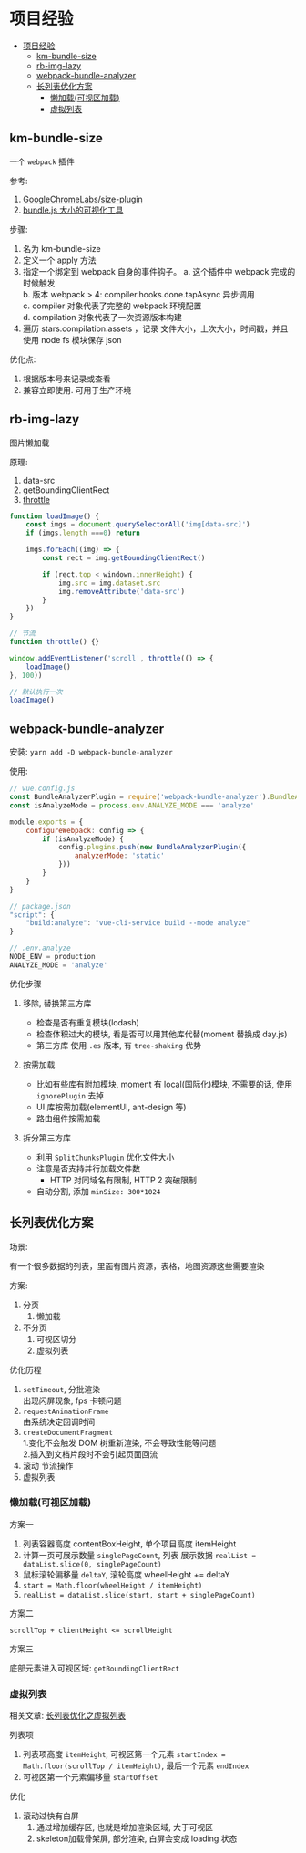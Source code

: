 # 项目经验

- [项目经验](#项目经验)
  - [km-bundle-size](#km-bundle-size)
  - [rb-img-lazy](#rb-img-lazy)
  - [webpack-bundle-analyzer](#webpack-bundle-analyzer)
  - [长列表优化方案](#长列表优化方案)
    - [懒加载(可视区加载)](#懒加载可视区加载)
    - [虚拟列表](#虚拟列表)

## km-bundle-size

一个 `webpack` 插件

参考:

1. [GoogleChromeLabs/size-plugin](https://github.com/GoogleChromeLabs/size-plugin/blob/master/src/publish-size.js)
2. [bundle.js 大小的可视化工具](https://segmentfault.com/a/1190000009496878)

步骤:

1. 名为 km-bundle-size
2. 定义一个 apply 方法
3. 指定一个绑定到 webpack 自身的事件钩子。
    a. 这个插件中 webpack 完成的时候触发  
    b. 版本 webpack > 4: compiler.hooks.done.tapAsync 异步调用  
    c. compiler 对象代表了完整的 webpack 环境配置  
    d. compilation 对象代表了一次资源版本构建
4. 遍历 stars.compilation.assets ，记录 文件大小，上次大小，时间戳，并且 使用 node fs 模块保存 json

优化点:

1. 根据版本号来记录或查看
2. 兼容立即使用. 可用于生产环境

## rb-img-lazy

图片懒加载

原理:

1. data-src
2. getBoundingClientRect
3. [throttle](../js/code/throttle.js)

```js
function loadImage() {
    const imgs = document.querySelectorAll('img[data-src]')
    if (imgs.length ===0) return

    imgs.forEach((img) => {
        const rect = img.getBoundingClientRect()

        if (rect.top < windown.innerHeight) {
            img.src = img.dataset.src
            img.removeAttribute('data-src')
        }
    })
}

// 节流
function throttle() {}

window.addEventListener('scroll', throttle(() => {
    loadImage()
}, 100))

// 默认执行一次
loadImage()
```

## webpack-bundle-analyzer

安装: `yarn add -D webpack-bundle-analyzer`

使用:

```js
// vue.config.js
const BundleAnalyzerPlugin = require('webpack-bundle-analyzer').BundleAnalyzerPlugin;
const isAnalyzeMode = process.env.ANALYZE_MODE === 'analyze'

module.exports = {
    configureWebpack: config => {
        if (isAnalyzeMode) {
            config.plugins.push(new BundleAnalyzerPlugin({
                analyzerMode: 'static'
            }))
        }
    }
}

// package.json
"script": {
    "build:analyze": "vue-cli-service build --mode analyze"
}

// .env.analyze
NODE_ENV = production
ANALYZE_MODE = 'analyze'
```

优化步骤

1. 移除, 替换第三方库
   - 检查是否有重复模块(lodash)
   - 检查体积过大的模块, 看是否可以用其他库代替(moment 替换成 day.js)
   - 第三方库 使用 `.es` 版本, 有 `tree-shaking` 优势

2. 按需加载
   - 比如有些库有附加模块, moment 有 local(国际化)模块, 不需要的话, 使用 `ignorePlugin` 去掉
   - UI 库按需加载(elementUI, ant-design 等)
   - 路由组件按需加载

3. 拆分第三方库
   - 利用 `SplitChunksPlugin` 优化文件大小
   - 注意是否支持并行加载文件数
     - HTTP 对同域名有限制, HTTP 2 突破限制
   - 自动分割, 添加 `minSize: 300*1024`

## 长列表优化方案

场景:

有一个很多数据的列表，里面有图片资源，表格，地图资源这些需要渲染

方案:

1. 分页
   1. 懒加载
2. 不分页
   1. 可视区切分
   2. 虚拟列表

优化历程

1. `setTimeout`, 分批渲染  
   出现闪屏现象, fps 卡顿问题
2. `requestAnimationFrame`  
   由系统决定回调时间
3. `createDocumentFragment`  
   1.变化不会触发 DOM 树重新渲染, 不会导致性能等问题  
   2.插入到文档片段时不会引起页面回流
4. 滚动 节流操作
5. 虚拟列表

### 懒加载(可视区加载)

方案一

1. 列表容器高度 contentBoxHeight, 单个项目高度 itemHeight
2. 计算一页可展示数量 `singlePageCount`, 列表 展示数据 `realList = dataList.slice(0, singlePageCount)`
3. 鼠标滚轮偏移量 `deltaY`, 滚轮高度 wheelHeight += deltaY
4. `start = Math.floor(wheelHeight / itemHeight)`
5. `realList = dataList.slice(start, start + singlePageCount)`

方案二

`scrollTop + clientHeight <= scrollHeight`

方案三

底部元素进入可视区域: `getBoundingClientRect`

### 虚拟列表

相关文章: [长列表优化之虚拟列表](https://zhuanlan.zhihu.com/p/444778554)

列表项

1. 列表项高度 `itemHeight`, 可视区第一个元素 `startIndex = Math.floor(scrollTop / itemHeight)`, 最后一个元素 `endIndex`
2. 可视区第一个元素偏移量 `startOffset`

优化

1. 滚动过快有白屏
   1. 通过增加缓存区, 也就是增加渲染区域, 大于可视区
   2. skeleton加载骨架屏, 部分渲染, 白屏会变成 loading 状态
